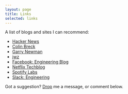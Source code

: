 ```yaml
---
layout: page
title: Links
selected: links
---
```


A list of blogs and sites I can recommend:
- [Hacker News](https://news.ycombinator.com)
- [Colin Breck](https://blog.colinbreck.com/)
- [Garry Newman](https://garry.tv)
- [jwz](https://www.jwz.org/blog)
- [Facebook: Engineering Blog](https://code.facebook.com/posts)
- [Netflix Techblog](https://medium.com/netflix-techblog)
- [Spotify Labs](https://labs.spotify.com)
- [Slack: Engineering](https://slack.engineering)

Got a suggestion? [Drop](/contact) me a message, or comment below.
